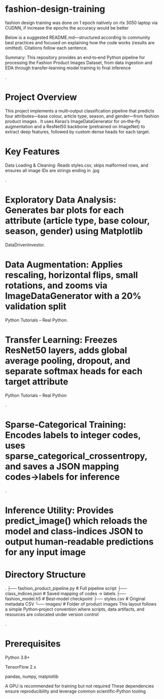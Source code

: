 # fashion-design-training
fashion design training was done on 1 epoch natively on rtx 3050 laptop via CUDNN, if increase the epochs the accuracy would be better

 Below is a suggested README.md—structured according to community best practices and focused on explaining how the code works (results are omitted). Citations follow each sentence.

 Summary: This repository provides an end‑to‑end Python pipeline for processing the Fashion Product Images Dataset, from data ingestion and EDA through transfer‑learning model training to final inference 

.

# Project Overview
This project implements a multi‑output classification pipeline that predicts four attributes—base colour, article type, season, and gender—from fashion product images . It uses Keras’s ImageDataGenerator for on‑the‑fly augmentation and a ResNet50 backbone (pretrained on ImageNet) to extract deep features, followed by custom dense heads for each target.

# Key Features
Data Loading & Cleaning: Reads styles.csv, skips malformed rows, and ensures all image IDs are strings ending in .jpg 

.

# Exploratory Data Analysis: Generates bar plots for each attribute (article type, base colour, season, gender) using Matplotlib 
DataDrivenInvestor.

# Data Augmentation: Applies rescaling, horizontal flips, small rotations, and zooms via ImageDataGenerator with a 20% validation split 
Python Tutorials – Real Python.

# Transfer Learning: Freezes ResNet50 layers, adds global average pooling, dropout, and separate softmax heads for each target attribute 
Python Tutorials – Real Python

.

# Sparse‑Categorical Training: Encodes labels to integer codes, uses sparse_categorical_crossentropy, and saves a JSON mapping codes→labels for inference 


.

# Inference Utility: Provides predict_image() which reloads the model and class‑indices JSON to output human‑readable predictions for any input image 


# Directory Structure

.
├── fashion_product_pipeline.py   # Full pipeline script
├── class_indices.json            # Saved mapping of codes → labels
├── fashion_model.h5              # Best‑model checkpoint
├── styles.csv                    # Original metadata CSV
└── images/                       # Folder of product images
This layout follows a simple Python‑project convention where scripts, data artifacts, and resources are colocated under version control 

.

# Prerequisites
Python 3.8+

TensorFlow 2.x

pandas, numpy, matplotlib

A GPU is recommended for training but not required
These dependencies ensure reproducibility and leverage common scientific‑Python tooling 
